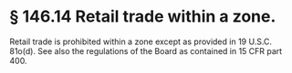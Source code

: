 # § 146.14   Retail trade within a zone.

Retail trade is prohibited within a zone except as provided in 19 U.S.C. 81o(d). See also the regulations of the Board as contained in 15 CFR part 400. 





